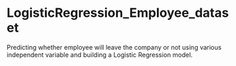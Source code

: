 # LogisticRegression_Employee_dataset
Predicting whether employee will leave the company or not using various independent variable and building a Logistic Regression model. 
